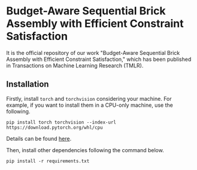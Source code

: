 # Budget-Aware Sequential Brick Assembly with Efficient Constraint Satisfaction

It is the official repository of our work "Budget-Aware Sequential Brick Assembly with Efficient Constraint Satisfaction," which has been published in Transactions on Machine Learning Research (TMLR).

## Installation

Firstly, install `torch` and `torchvision` considering your machine. For example, if you want to install them in a CPU-only machine, use the following.
```
pip install torch torchvision --index-url https://download.pytorch.org/whl/cpu
```
Details can be found [here](https://pytorch.org/get-started/locally/).

Then, install other dependencies following the command below.
```
pip install -r requirements.txt
```
